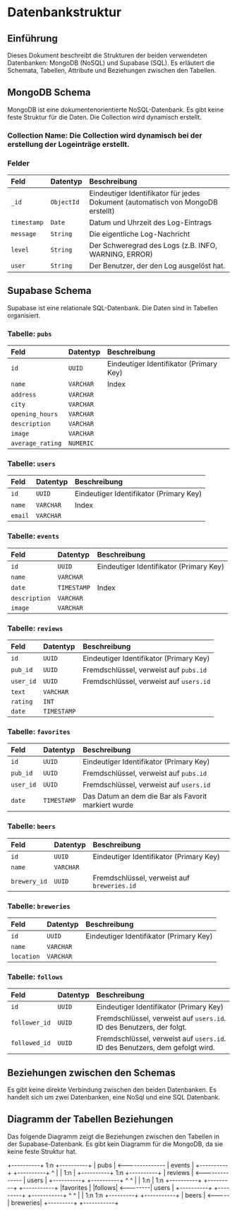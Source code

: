# Datenbankstruktur

## Einführung

Dieses Dokument beschreibt die Strukturen der beiden verwendeten Datenbanken: MongoDB (NoSQL) und Supabase (SQL). Es erläutert die Schemata, Tabellen, Attribute und Beziehungen zwischen den Tabellen.

## MongoDB Schema

MongoDB ist eine dokumentenorientierte NoSQL-Datenbank. Es gibt keine feste Struktur für die Daten. Die Collection wird dynamisch erstellt.
### Collection Name:   Die Collection wird dynamisch bei der erstellung der Logeinträge erstellt.
### Felder
| Feld        | Datentyp | Beschreibung                                                                    |
| :---------- | :------- | :------------------------------------------------------------------------------ |
| `_id`       | `ObjectId` | Eindeutiger Identifikator für jedes Dokument (automatisch von MongoDB erstellt) |
| `timestamp` | `Date`     | Datum und Uhrzeit des Log-Eintrags                                           |
| `message`   | `String`   | Die eigentliche Log-Nachricht                                                 |
| `level`     | `String`   | Der Schweregrad des Logs (z.B. INFO, WARNING, ERROR)                         |
| `user`      | `String`   | Der Benutzer, der den Log ausgelöst hat.                                     |

## Supabase Schema

Supabase ist eine relationale SQL-Datenbank. Die Daten sind in Tabellen organisiert.
### Tabelle: `pubs`
| Feld            | Datentyp           | Beschreibung                                               |
| :-------------- | :----------------- | :--------------------------------------------------------- |
| `id`            | `UUID`  | Eindeutiger Identifikator (Primary Key)                     |
| `name`          | `VARCHAR`          | Index                                                        |
| `address`       | `VARCHAR`        |                                                              |
| `city`          | `VARCHAR`        |                                                              |
| `opening_hours` | `VARCHAR`        |                                                              |
| `description`   | `VARCHAR`        |                                                              |
| `image`         | `VARCHAR`        |                                                              |
| `average_rating`| `NUMERIC`        |                                                              |
### Tabelle: `users`
| Feld     | Datentyp          | Beschreibung                                       |
| :------- | :---------------- | :------------------------------------------------- |
| `id`     | `UUID` | Eindeutiger Identifikator (Primary Key)            |
| `name`   | `VARCHAR`        | Index                                                        |
| `email`  | `VARCHAR`        |                                                               |
### Tabelle: `events`
| Feld          | Datentyp          | Beschreibung                                                      |
| :------------ | :---------------- | :---------------------------------------------------------------- |
| `id`          | `UUID` | Eindeutiger Identifikator (Primary Key)                          |
| `name`        | `VARCHAR`        |                                                                    |
| `date`        | `TIMESTAMP`      | Index                                                              |
| `description` | `VARCHAR`        |                                                                    |
| `image`        | `VARCHAR`        |                                                              |
### Tabelle: `reviews`
| Feld     | Datentyp          | Beschreibung                                                |
| :------- | :---------------- | :---------------------------------------------------------- |
| `id`     | `UUID` | Eindeutiger Identifikator (Primary Key)                    |
| `pub_id` | `UUID` | Fremdschlüssel, verweist auf `pubs.id`                  |
| `user_id`| `UUID` | Fremdschlüssel, verweist auf `users.id`                        |
| `text`    | `VARCHAR`        |                                                                    |
| `rating`  | `INT`            |                                                                    |
| `date` | `TIMESTAMP` | |
### Tabelle: `favorites`
| Feld     | Datentyp          | Beschreibung                                                   |
| :------- | :---------------- | :------------------------------------------------------------- |
| `id`     | `UUID` | Eindeutiger Identifikator (Primary Key)                       |
| `pub_id` | `UUID` | Fremdschlüssel, verweist auf `pubs.id`                     |
| `user_id`| `UUID` | Fremdschlüssel, verweist auf `users.id`                         |
| `date`| `TIMESTAMP` | Das Datum an dem die Bar als Favorit markiert wurde |
### Tabelle: `beers`
| Feld       | Datentyp | Beschreibung                               |
| :--------- | :------- | :----------------------------------------- |
| `id`       | `UUID`   | Eindeutiger Identifikator (Primary Key)  |
| `name`     | `VARCHAR` |                                            |
| `brewery_id` | `UUID`   | Fremdschlüssel, verweist auf `breweries.id` |
### Tabelle: `breweries`
| Feld     | Datentyp | Beschreibung                                     |
| :------- | :------- | :----------------------------------------------- |
| `id`     | `UUID`   | Eindeutiger Identifikator (Primary Key)        |
| `name`   | `VARCHAR` |                                                  |
|`location`| `VARCHAR` |                                                  |
### Tabelle: `follows`
| Feld        | Datentyp | Beschreibung                                                                    |
| :---------- | :------- | :------------------------------------------------------------------------------ |
| `id`          | `UUID` | Eindeutiger Identifikator (Primary Key) |
| `follower_id` | `UUID` | Fremdschlüssel, verweist auf `users.id`. ID des Benutzers, der folgt.|
| `followed_id` | `UUID` | Fremdschlüssel, verweist auf `users.id`. ID des Benutzers, dem gefolgt wird. |

## Beziehungen zwischen den Schemas

Es gibt keine direkte Verbindung zwischen den beiden Datenbanken. Es handelt sich um zwei Datenbanken, eine NoSql und eine SQL Datenbank.

## Diagramm der Tabellen Beziehungen

Das folgende Diagramm zeigt die Beziehungen zwischen den Tabellen in der Supabase-Datenbank. Es gibt kein Diagramm für die MongoDB, da sie keine feste Struktur hat.

+----------+        1:n       +----------+
|   pubs   | <-------------- |  events  |
+----------+                 +----------+
     ^                             |
     |     1:n                 |
+----------+        1:n       +----------+
| reviews  | <-------------- |  users   |
+----------+                 +----------+
     ^                           ^
     |                           | 1:n
     |                       1:n
+----------+       +---------+        +-----------+
|favorites |       |follows| <--------|   users   |
+----------+       +---------+        +-----------+
   ^                      ^
   |                      |
   1:n                  1:n
+---------+       +-----------+
|  beers  | <-----| breweries|
+---------+       +-----------+